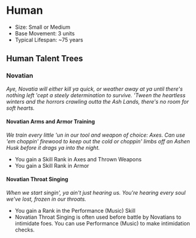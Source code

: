 # Human

* Size: Small or Medium
* Base Movement: 3 units
* Typical Lifespan: ~75 years

## Human Talent Trees

### Novatian

_Aye, Novatia will either kill ya quick, or weather away at ya until there's nothing left 'cept a steely determination to survive. 'Tween the heartless winters and the horrors crawling outta the Ash Lands, there's no room for soft hearts._

#### Novatian Arms and Armor Training

_We train every little 'un in our tool and weapon of choice: Axes. Can use 'em choppin' firewood to keep out the cold or choppin' limbs off an Ashen Husk before it drags ya into the night._

* You gain a Skill Rank in Axes and Thrown Weapons
* You gain a Skill Rank in Armor

#### Novatian Throat Singing

_When we start singin', ya ain't just hearing us. You're hearing every soul we've lost, frozen in our throats._

* You gain a Rank in the Performance (Music) Skill
* Novatian Throat Singing is often used before battle by Novatians to intimidate foes. You can use Performance (Music) to make intimidation checks.
